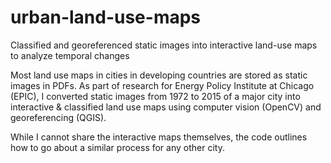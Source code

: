 # urban-land-use-maps
Classified and georeferenced static images into interactive land-use maps to analyze temporal changes

Most land use maps in cities in developing countries are stored as static images in PDFs. As part of research for Energy Policy Institute at Chicago (EPIC), I converted static images from 1972 to 2015 of a major city into interactive & classified land use maps using computer vision (OpenCV) and georeferencing (QGIS). 

While I cannot share the interactive maps themselves, the code outlines how to go about a similar process for any other city. 

